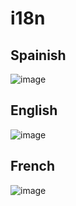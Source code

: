 # i18n
## Spainish
![image](https://user-images.githubusercontent.com/31109284/127640448-3050df69-1b79-446b-ba1e-8d334fe57fe0.png)

## English
![image](https://user-images.githubusercontent.com/31109284/127640497-9577b3b9-f9bf-42cd-9159-3d90c9be78d7.png)

## French
![image](https://user-images.githubusercontent.com/31109284/127485105-a459a9ef-a85d-4182-9a0b-8b75adda7b73.png)
